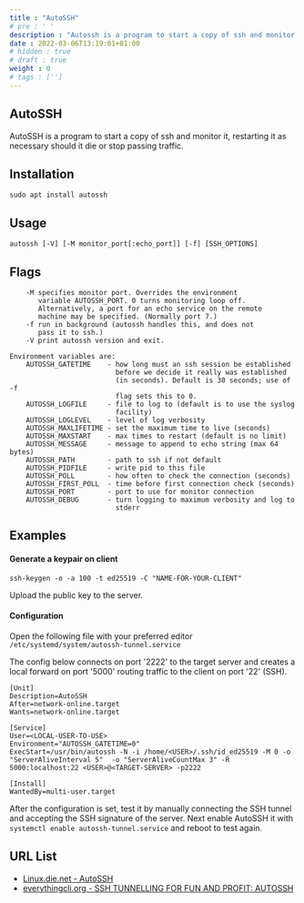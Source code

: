 ```yaml
---
title : "AutoSSH"
# pre : ' '
description : "Autossh is a program to start a copy of ssh and monitor it, restarting it as necessary should it die or stop passing traffic."
date : 2022-03-06T13:19:01+01:00
# hidden : true
# draft : true
weight : 0
# tags : ['']
---
```


## AutoSSH

AutoSSH is a program to start a copy of ssh and monitor it, restarting it as necessary should it die or stop passing traffic.

## Installation

```plain
sudo apt install autossh
```

## Usage

```plain
autossh [-V] [-M monitor_port[:echo_port]] [-f] [SSH_OPTIONS]
```

## Flags

```plain
    -M specifies monitor port. Overrides the environment
       variable AUTOSSH_PORT. 0 turns monitoring loop off.
       Alternatively, a port for an echo service on the remote
       machine may be specified. (Normally port 7.)
    -f run in background (autossh handles this, and does not
       pass it to ssh.)
    -V print autossh version and exit.

Environment variables are:
    AUTOSSH_GATETIME    - how long must an ssh session be established
                          before we decide it really was established
                          (in seconds). Default is 30 seconds; use of -f
                          flag sets this to 0.
    AUTOSSH_LOGFILE     - file to log to (default is to use the syslog
                          facility)
    AUTOSSH_LOGLEVEL    - level of log verbosity
    AUTOSSH_MAXLIFETIME - set the maximum time to live (seconds)
    AUTOSSH_MAXSTART    - max times to restart (default is no limit)
    AUTOSSH_MESSAGE     - message to append to echo string (max 64 bytes)
    AUTOSSH_PATH        - path to ssh if not default
    AUTOSSH_PIDFILE     - write pid to this file
    AUTOSSH_POLL        - how often to check the connection (seconds)
    AUTOSSH_FIRST_POLL  - time before first connection check (seconds)
    AUTOSSH_PORT        - port to use for monitor connection
    AUTOSSH_DEBUG       - turn logging to maximum verbosity and log to
                          stderr
```

## Examples

#### Generate a keypair on client

```plain
ssh-keygen -o -a 100 -t ed25519 -C "NAME-FOR-YOUR-CLIENT"
```

Upload the public key to the server.

#### Configuration

Open the following file with your preferred editor `/etc/systemd/system/autossh-tunnel.service`

The config below connects on port '2222' to the target server and creates a local forward on port '5000' routing traffic to the client on port '22' (SSH).

```plain
[Unit]
Description=AutoSSH
After=network-online.target
Wants=network-online.target

[Service]
User=<LOCAL-USER-TO-USE>
Environment="AUTOSSH_GATETIME=0"
ExecStart=/usr/bin/autossh -N -i /home/<USER>/.ssh/id_ed25519 -M 0 -o "ServerAliveInterval 5"  -o "ServerAliveCountMax 3" -R 5000:localhost:22 <USER>@<TARGET-SERVER> -p2222

[Install]
WantedBy=multi-user.target
```

After the configuration is set, test it by manually connecting the SSH tunnel and accepting the SSH signature of the server. Next enable AutoSSH it with `systemctl enable autossh-tunnel.service` and reboot to test again.

## URL List

* [Linux.die.net - AutoSSH](https://linux.die.net/man/1/autossh)
* [everythingcli.org - SSH TUNNELLING FOR FUN AND PROFIT: AUTOSSH](https://www.everythingcli.org/ssh-tunnelling-for-fun-and-profit-autossh/)
